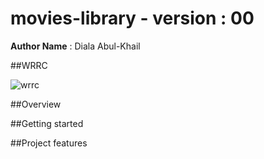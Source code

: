 # movies-library - version : 00

**Author Name** : Diala Abul-Khail

##WRRC

![wrrc](https://user-images.githubusercontent.com/97671741/151704832-47f2d08a-d3d2-4219-b1b7-093dd0a782e1.jpeg)



##Overview

##Getting started




##Project features
